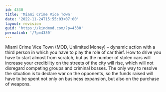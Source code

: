 ```yaml
---
id: 4330
title: 'Miami Crime Vice Town'
date: '2022-11-24T15:55:03+07:00'
layout: revision
guid: 'https://kindmod.com/?p=4330'
permalink: '/?p=4330'
---
```


Miami Crime Vice Town (MOD, Unlimited Money) – dynamic action with a third person in which you have to play the role of car thief. How to drive you have to start almost from scratch, but as the number of stolen cars will increase your credibility on the streets of the city will rise, which will not disregard competing groups and criminal bosses. The only way to resolve the situation is to declare war on the opponents, so the funds raised will have to be spent not only on business expansion, but also on the purchase of weapons.